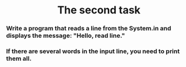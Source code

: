 <h1 align="center">The second task</h1>

<p><h3 align="left">Write a program that reads a line from the System.in and displays the message: "Hello, read line."</h3></p>
<p><h3 align="left">If there are several words in the input line, you need to print them all.</h3></p>
